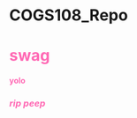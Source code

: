 # COGS108_Repo
<font color="red"> 
<font color="#ff69b4">
<h1> <b>swag</b> </h1>
<h4> yolo </h4>
 <h3> <i> rip peep </i> </h3>
 </font>
